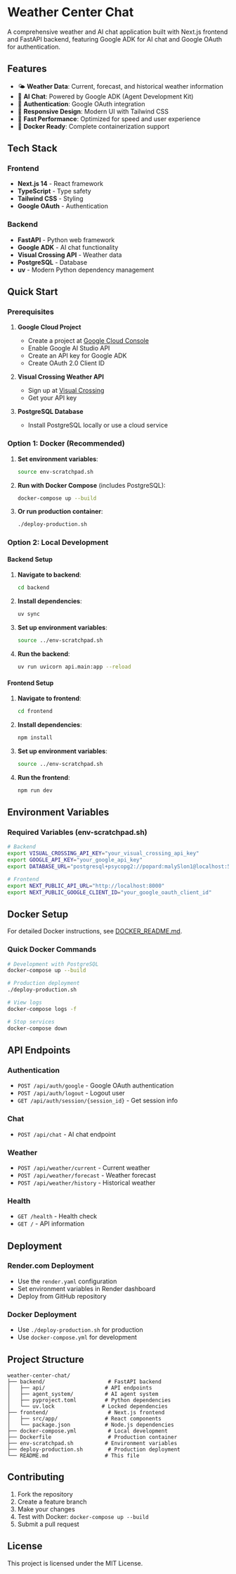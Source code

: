# Weather Center Chat

A comprehensive weather and AI chat application built with Next.js frontend and FastAPI backend, featuring Google ADK for AI chat and Google OAuth for authentication.

## Features

- 🌤️ **Weather Data**: Current, forecast, and historical weather information
- 🤖 **AI Chat**: Powered by Google ADK (Agent Development Kit)
- 🔐 **Authentication**: Google OAuth integration
- 📱 **Responsive Design**: Modern UI with Tailwind CSS
- 🚀 **Fast Performance**: Optimized for speed and user experience
- 🐳 **Docker Ready**: Complete containerization support

## Tech Stack

### Frontend
- **Next.js 14** - React framework
- **TypeScript** - Type safety
- **Tailwind CSS** - Styling
- **Google OAuth** - Authentication

### Backend
- **FastAPI** - Python web framework
- **Google ADK** - AI chat functionality
- **Visual Crossing API** - Weather data
- **PostgreSQL** - Database
- **uv** - Modern Python dependency management

## Quick Start

### Prerequisites

1. **Google Cloud Project**
   - Create a project at [Google Cloud Console](https://console.cloud.google.com/)
   - Enable Google AI Studio API
   - Create an API key for Google ADK
   - Create OAuth 2.0 Client ID

2. **Visual Crossing Weather API**
   - Sign up at [Visual Crossing](https://www.visualcrossing.com/weather-api)
   - Get your API key

3. **PostgreSQL Database**
   - Install PostgreSQL locally or use a cloud service

### Option 1: Docker (Recommended)

1. **Set environment variables**:
   ```bash
   source env-scratchpad.sh
   ```

2. **Run with Docker Compose** (includes PostgreSQL):
   ```bash
   docker-compose up --build
   ```

3. **Or run production container**:
   ```bash
   ./deploy-production.sh
   ```

### Option 2: Local Development

#### Backend Setup

1. **Navigate to backend**:
   ```bash
   cd backend
   ```

2. **Install dependencies**:
   ```bash
   uv sync
   ```

3. **Set up environment variables**:
   ```bash
   source ../env-scratchpad.sh
   ```

4. **Run the backend**:
   ```bash
   uv run uvicorn api.main:app --reload
   ```

#### Frontend Setup

1. **Navigate to frontend**:
   ```bash
   cd frontend
   ```

2. **Install dependencies**:
   ```bash
   npm install
   ```

3. **Set up environment variables**:
   ```bash
   source ../env-scratchpad.sh
   ```

4. **Run the frontend**:
   ```bash
   npm run dev
   ```

## Environment Variables

### Required Variables (env-scratchpad.sh)
```bash
# Backend
export VISUAL_CROSSING_API_KEY="your_visual_crossing_api_key"
export GOOGLE_API_KEY="your_google_api_key"
export DATABASE_URL="postgresql+psycopg2://popard:malySlon1@localhost:5432/weatherdb"

# Frontend
export NEXT_PUBLIC_API_URL="http://localhost:8000"
export NEXT_PUBLIC_GOOGLE_CLIENT_ID="your_google_oauth_client_id"
```

## Docker Setup

For detailed Docker instructions, see [DOCKER_README.md](DOCKER_README.md).

### Quick Docker Commands

```bash
# Development with PostgreSQL
docker-compose up --build

# Production deployment
./deploy-production.sh

# View logs
docker-compose logs -f

# Stop services
docker-compose down
```

## API Endpoints

### Authentication
- `POST /api/auth/google` - Google OAuth authentication
- `POST /api/auth/logout` - Logout user
- `GET /api/auth/session/{session_id}` - Get session info

### Chat
- `POST /api/chat` - AI chat endpoint

### Weather
- `POST /api/weather/current` - Current weather
- `POST /api/weather/forecast` - Weather forecast
- `POST /api/weather/history` - Historical weather

### Health
- `GET /health` - Health check
- `GET /` - API information

## Deployment

### Render.com Deployment
- Use the `render.yaml` configuration
- Set environment variables in Render dashboard
- Deploy from GitHub repository

### Docker Deployment
- Use `./deploy-production.sh` for production
- Use `docker-compose.yml` for development

## Project Structure

```
weather-center-chat/
├── backend/                    # FastAPI backend
│   ├── api/                   # API endpoints
│   ├── agent_system/          # AI agent system
│   ├── pyproject.toml         # Python dependencies
│   └── uv.lock               # Locked dependencies
├── frontend/                   # Next.js frontend
│   ├── src/app/               # React components
│   └── package.json           # Node.js dependencies
├── docker-compose.yml          # Local development
├── Dockerfile                  # Production container
├── env-scratchpad.sh          # Environment variables
├── deploy-production.sh        # Production deployment
└── README.md                  # This file
```

## Contributing

1. Fork the repository
2. Create a feature branch
3. Make your changes
4. Test with Docker: `docker-compose up --build`
5. Submit a pull request

## License

This project is licensed under the MIT License.





